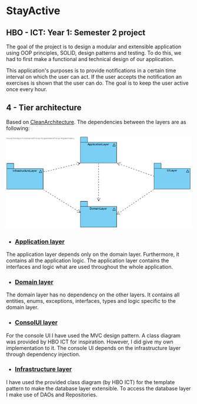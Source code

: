 # StayActive
## HBO - ICT: Year 1: Semester 2 project
The goal of the project is to design a modular and extensible application using OOP principles, SOLID, design patterns and testing. To do this, we had to first make a functional and technical design of our application. 

This application's purposes is to provide notifications in a certain time interval on which the user can act. If the user accepts the notification an exercises is shown that the user can do. The goal is to keep the user active once every hour.

## 4 - Tier architecture 
Based on [CleanArchitecture](https://github.com/jasontaylordev/CleanArchitecture). The dependencies 
between the layers are as following:

![4-tier](assets/n-tier.png)

- ### [Application layer](Application)
The application layer depends only on the domain layer. Furthermore, it contains all the application logic. The application
layer contains the interfaces and logic what are used throughout the whole application. 
- ### [Domain layer](Domain)
The domain layer has no dependency on the other layers. It contains all entities, enums, exceptions, interfaces, 
types and logic specific to the domain layer.
- ### [ConsolUI layer](ConsoleUI)
For the console UI I have used the MVC design pattern. A class diagram was provided by HBO ICT for inspiration.
However, I did give my own implementation to it. The console UI  depends on the infrastructure layer through dependency 
injection.
- ### [Infrastructure layer](Infrastructure)
I have used the provided class diagram (by HBO ICT) for the template pattern to make the database layer extensible. To access the database layer
I make use of DAOs and Repositories.


